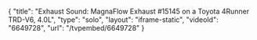 {
    "title": "Exhaust Sound: MagnaFlow Exhaust #15145 on a Toyota 4Runner TRD-V6, 4.0L",
    "type": "solo",
    "layout": "iframe-static",
    "videoId": "6649728",
    "url": "\/tvpembed\/6649728"
}